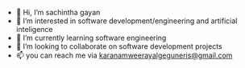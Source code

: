 - 👋 Hi, I’m sachintha gayan
- 👀 I’m interested in software development/engineering and artificial inteligence 
- 🌱 I’m currently learning software engineering 
- 💞️ I’m looking to collaborate on software development projects 
- 📫 you can reach me via karanamweerayalgeguneris@gmail.com

<!---
sachi901/sachi901 is a ✨ special ✨ repository because its `README.md` (this file) appears on your GitHub profile.
You can click the Preview link to take a look at your changes.
--->
